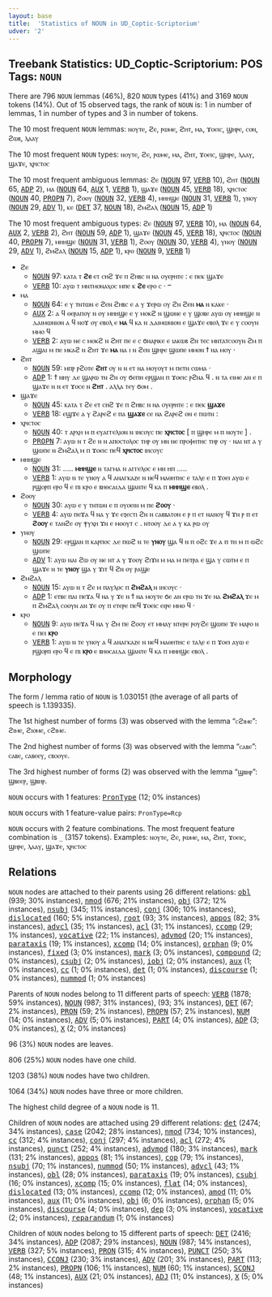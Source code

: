 ```yaml
---
layout: base
title:  'Statistics of NOUN in UD_Coptic-Scriptorium'
udver: '2'
---
```


## Treebank Statistics: UD_Coptic-Scriptorium: POS Tags: `NOUN`

There are 796 `NOUN` lemmas (46%), 820 `NOUN` types (41%) and 3169 `NOUN` tokens (14%).
Out of 15 observed tags, the rank of `NOUN` is: 1 in number of lemmas, 1 in number of types and 3 in number of tokens.

The 10 most frequent `NOUN` lemmas: ⲛⲟⲩⲧⲉ, ϩⲉ, ⲣⲱⲙⲉ, ϩⲏⲧ, ⲙⲁ, ϫⲟⲉⲓⲥ, ϣⲏⲣⲉ, ⲥⲟⲛ, ϩⲱⲃ, ⲗⲁⲁⲩ

The 10 most frequent `NOUN` types:  ⲛⲟⲩⲧⲉ, ϩⲉ, ⲣⲱⲙⲉ, ⲙⲁ, ϩⲏⲧ, ϫⲟⲉⲓⲥ, ϣⲏⲣⲉ, ⲗⲁⲁⲩ, ϣⲁϫⲉ, ⲭⲣⲓⲥⲧⲟⲥ

The 10 most frequent ambiguous lemmas: ϩⲉ (<tt><a href="cop_scriptorium-pos-NOUN.html">NOUN</a></tt> 97, <tt><a href="cop_scriptorium-pos-VERB.html">VERB</a></tt> 10), ϩⲏⲧ (<tt><a href="cop_scriptorium-pos-NOUN.html">NOUN</a></tt> 65, <tt><a href="cop_scriptorium-pos-ADP.html">ADP</a></tt> 2), ⲙⲁ (<tt><a href="cop_scriptorium-pos-NOUN.html">NOUN</a></tt> 64, <tt><a href="cop_scriptorium-pos-AUX.html">AUX</a></tt> 1, <tt><a href="cop_scriptorium-pos-VERB.html">VERB</a></tt> 1), ϣⲁϫⲉ (<tt><a href="cop_scriptorium-pos-NOUN.html">NOUN</a></tt> 45, <tt><a href="cop_scriptorium-pos-VERB.html">VERB</a></tt> 18), ⲭⲣⲓⲥⲧⲟⲥ (<tt><a href="cop_scriptorium-pos-NOUN.html">NOUN</a></tt> 40, <tt><a href="cop_scriptorium-pos-PROPN.html">PROPN</a></tt> 7), ϩⲟⲟⲩ (<tt><a href="cop_scriptorium-pos-NOUN.html">NOUN</a></tt> 32, <tt><a href="cop_scriptorium-pos-VERB.html">VERB</a></tt> 4), ⲙⲏⲏϣⲉ (<tt><a href="cop_scriptorium-pos-NOUN.html">NOUN</a></tt> 31, <tt><a href="cop_scriptorium-pos-VERB.html">VERB</a></tt> 1), ⲩⲛⲟⲩ (<tt><a href="cop_scriptorium-pos-NOUN.html">NOUN</a></tt> 29, <tt><a href="cop_scriptorium-pos-ADV.html">ADV</a></tt> 1), ⲕⲉ (<tt><a href="cop_scriptorium-pos-DET.html">DET</a></tt> 37, <tt><a href="cop_scriptorium-pos-NOUN.html">NOUN</a></tt> 18), ϩⲙϩⲁⲗ (<tt><a href="cop_scriptorium-pos-NOUN.html">NOUN</a></tt> 15, <tt><a href="cop_scriptorium-pos-ADP.html">ADP</a></tt> 1)

The 10 most frequent ambiguous types:  ϩⲉ (<tt><a href="cop_scriptorium-pos-NOUN.html">NOUN</a></tt> 97, <tt><a href="cop_scriptorium-pos-VERB.html">VERB</a></tt> 10), ⲙⲁ (<tt><a href="cop_scriptorium-pos-NOUN.html">NOUN</a></tt> 64, <tt><a href="cop_scriptorium-pos-AUX.html">AUX</a></tt> 2, <tt><a href="cop_scriptorium-pos-VERB.html">VERB</a></tt> 2), ϩⲏⲧ (<tt><a href="cop_scriptorium-pos-NOUN.html">NOUN</a></tt> 59, <tt><a href="cop_scriptorium-pos-ADP.html">ADP</a></tt> 1), ϣⲁϫⲉ (<tt><a href="cop_scriptorium-pos-NOUN.html">NOUN</a></tt> 45, <tt><a href="cop_scriptorium-pos-VERB.html">VERB</a></tt> 18), ⲭⲣⲓⲥⲧⲟⲥ (<tt><a href="cop_scriptorium-pos-NOUN.html">NOUN</a></tt> 40, <tt><a href="cop_scriptorium-pos-PROPN.html">PROPN</a></tt> 7), ⲙⲏⲏϣⲉ (<tt><a href="cop_scriptorium-pos-NOUN.html">NOUN</a></tt> 31, <tt><a href="cop_scriptorium-pos-VERB.html">VERB</a></tt> 1), ϩⲟⲟⲩ (<tt><a href="cop_scriptorium-pos-NOUN.html">NOUN</a></tt> 30, <tt><a href="cop_scriptorium-pos-VERB.html">VERB</a></tt> 4), ⲩⲛⲟⲩ (<tt><a href="cop_scriptorium-pos-NOUN.html">NOUN</a></tt> 29, <tt><a href="cop_scriptorium-pos-ADV.html">ADV</a></tt> 1), ϩⲙϩⲁⲗ (<tt><a href="cop_scriptorium-pos-NOUN.html">NOUN</a></tt> 15, <tt><a href="cop_scriptorium-pos-ADP.html">ADP</a></tt> 1), ⲕⲣⲟ (<tt><a href="cop_scriptorium-pos-NOUN.html">NOUN</a></tt> 9, <tt><a href="cop_scriptorium-pos-VERB.html">VERB</a></tt> 1)


* ϩⲉ
  * <tt><a href="cop_scriptorium-pos-NOUN.html">NOUN</a></tt> 97: ⲕⲁⲧⲁ ⲧ <b>ϩⲉ</b> ⲉⲧ ⲥⲏϩ ϫⲉ ⲡ ϩⲏⲃⲥ ⲛ ⲛⲁ ⲟⲩⲉⲣⲏⲧⲉ : ⲉ ⲡⲉⲕ ϣⲁϫⲉ
  * <tt><a href="cop_scriptorium-pos-VERB.html">VERB</a></tt> 10: ⲁⲩⲱ ⲧ ⲙⲛⲧⲙⲟⲛⲁⲭⲟⲥ ⲙⲡⲉ ⲕ <b>ϩⲉ</b> ⲉⲣⲟ ⲥ · ⲻ
* ⲙⲁ
  * <tt><a href="cop_scriptorium-pos-NOUN.html">NOUN</a></tt> 64: ⲉ ⲩ ⲧⲛⲧⲱⲛ ⲉ ϩⲉⲛ ϩⲏⲃⲥ ⲉ ⲁ ⲩ ϫⲉⲣⲱ ⲟⲩ ϩⲛ ϩⲉⲛ <b>ⲙⲁ</b> ⲛ ⲕⲁⲕⲉ ·
  * <tt><a href="cop_scriptorium-pos-AUX.html">AUX</a></tt> 2: ⲁ ϥ ⲑⲉⲣⲁⲡⲟⲩ ⲛ ⲟⲩ ⲙⲏⲏϣⲉ ⲉ ⲩ ⲙⲟⲕϩ ⲛ ϣⲱⲛⲉ ⲉ ⲩ ϣⲟⲃⲉ ⲁⲩⲱ ⲟⲩ ⲙⲏⲏϣⲉ ⲛ ⲇⲁⲓⲙⲱⲛⲓⲟⲛ ⲁ ϥ ⲛⲟϫ ⲟⲩ ⲉⲃⲟⲗ ⲉ <b>ⲙⲁ</b> ϥ ⲕⲁ ⲛ ⲇⲁⲓⲙⲱⲛⲓⲟⲛ ⲉ ϣⲁϫⲉ ⲉⲃⲟⲗ ϫⲉ ⲉ ⲩ ⲥⲟⲟⲩⲛ ⲙⲙⲟ ϥ
  * <tt><a href="cop_scriptorium-pos-VERB.html">VERB</a></tt> 2: ⲁⲩⲱ ⲛⲉ ⲥ ⲙⲟⲕϩ ⲛ ϩⲏⲧ ⲡⲉ ⲉ ⲥ ϭⲛⲁⲣⲓⲕⲉ ⲉ ⲓⲁⲕⲱⲃ ϩⲛ ⲧⲉⲥ ⲙⲛⲧⲁⲧⲥⲟⲟⲩⲛ ϩⲙ ⲡ ⲁϣⲁⲓ ⲙ ⲡⲉ ⲙⲕⲁϩ ⲛ ϩⲏⲧ ϫⲉ <b>ⲙⲁ</b> ⲛⲁ ⲓ ⲛ ϩⲉⲛ ϣⲏⲣⲉ ϣⲱⲡⲉ ⲙⲙⲟⲛ ϯ ⲛⲁ ⲙⲟⲩ ·
* ϩⲏⲧ
  * <tt><a href="cop_scriptorium-pos-NOUN.html">NOUN</a></tt> 59: ⲙⲡⲣ ⲣϩⲟⲧⲉ <b>ϩⲏⲧ</b> ⲟⲩ ⲛ ⲛ ⲉⲧ ⲛⲁ ⲙⲟⲩⲟⲩⲧ ⲙ ⲡⲉⲧⲛ ⲥⲱⲙⲁ ·
  * <tt><a href="cop_scriptorium-pos-ADP.html">ADP</a></tt> 1: ϯ ⲛⲏⲩ ⲇⲉ ϣⲁⲣⲱ ⲧⲛ ϩⲛ ⲟⲩ ϭⲉⲡⲏ ⲉⲣϣⲁⲛ ⲡ ϫⲟⲉⲓⲥ ⲣϩⲛⲁ ϥ . ⲛ ⲧⲁ ⲉⲓⲙⲉ ⲁⲛ ⲉ ⲡ ϣⲁϫⲉ ⲛ ⲛ ⲉⲧ ϫⲟⲥⲉ ⲛ <b>ϩⲏⲧ</b> . ⲁⲗⲗⲁ ⲧⲉⲩ ϭⲟⲙ .
* ϣⲁϫⲉ
  * <tt><a href="cop_scriptorium-pos-NOUN.html">NOUN</a></tt> 45: ⲕⲁⲧⲁ ⲧ ϩⲉ ⲉⲧ ⲥⲏϩ ϫⲉ ⲡ ϩⲏⲃⲥ ⲛ ⲛⲁ ⲟⲩⲉⲣⲏⲧⲉ : ⲉ ⲡⲉⲕ <b>ϣⲁϫⲉ</b>
  * <tt><a href="cop_scriptorium-pos-VERB.html">VERB</a></tt> 18: ⲉϣϫⲉ ⲁ ⲩ ϩⲁⲣⲉϩ ⲉ ⲡⲁ <b>ϣⲁϫⲉ</b> ⲥⲉ ⲛⲁ ϩⲁⲣⲉϩ ⲟⲛ ⲉ ⲡⲱⲧⲛ :
* ⲭⲣⲓⲥⲧⲟⲥ
  * <tt><a href="cop_scriptorium-pos-NOUN.html">NOUN</a></tt> 40: ⲧ ⲁⲣⲭⲏ ⲙ ⲡ ⲉⲩⲁⲅⲅⲉⲗⲓⲟⲛ ⲛ ⲓⲏⲥⲟⲩⲥ ⲡⲉ <b>ⲭⲣⲓⲥⲧⲟⲥ</b> [ ⲡ ϣⲏⲣⲉ ⲙ ⲡ ⲛⲟⲩⲧⲉ ] .
  * <tt><a href="cop_scriptorium-pos-PROPN.html">PROPN</a></tt> 7: ⲁⲩⲱ ⲛ ⲧ ϩⲉ ⲛ ⲛ ⲁⲡⲟⲥⲧⲟⲗⲟⲥ ⲧⲏⲣ ⲟⲩ ⲙⲛ ⲛⲉ ⲡⲣⲟⲫⲏⲧⲏⲥ ⲧⲏⲣ ⲟⲩ · ⲛⲁⲓ ⲛⲧ ⲁ ⲩ ϣⲱⲡⲉ ⲛ ϩⲙϩⲁⲗ ⲙ ⲡ ϫⲟⲉⲓⲥ ⲡⲉϥ <b>ⲭⲣⲓⲥⲧⲟⲥ</b> ⲓⲏⲥⲟⲩⲥ
* ⲙⲏⲏϣⲉ
  * <tt><a href="cop_scriptorium-pos-NOUN.html">NOUN</a></tt> 31: ..... <b>ⲙⲏⲏϣⲉ</b> ⲛ ⲧⲁⲅⲙⲁ ⲛ ⲁⲅⲅⲉⲗⲟⲥ ⲉ ⲙⲛ ⲏⲡ .....
  * <tt><a href="cop_scriptorium-pos-VERB.html">VERB</a></tt> 1: ⲁⲩⲱ ⲛ ⲧⲉ ⲩⲛⲟⲩ ⲁ ϥ ⲁⲛⲁⲅⲕⲁⲍⲉ ⲛ ⲛⲉϥ ⲙⲁⲑⲏⲧⲏⲥ ⲉ ⲧⲁⲗⲉ ⲉ ⲡ ϫⲟⲉⲓ ⲁⲩⲱ ⲉ ⲣϣⲟⲣⲡ ⲉⲣⲟ ϥ ⲉ ⲡⲓ ⲕⲣⲟ ⲉ ⲃⲏⲑⲥⲁⲓⲇⲁ ϣⲁⲛⲧⲉ ϥ ⲕⲁ ⲡ <b>ⲙⲏⲏϣⲉ</b> ⲉⲃⲟⲗ .
* ϩⲟⲟⲩ
  * <tt><a href="cop_scriptorium-pos-NOUN.html">NOUN</a></tt> 30: ⲁⲩⲱ ⲉ ⲩ ⲧⲛⲧⲱⲛ ⲉ ⲡ ⲟⲩⲟⲉⲓⲛ ⲙ ⲡⲉ <b>ϩⲟⲟⲩ</b> ·
  * <tt><a href="cop_scriptorium-pos-VERB.html">VERB</a></tt> 4: ⲁⲩⲱ ⲡⲉϫⲁ ϥ ⲛⲁ ⲩ ϫⲉ ⲉⲝⲉⲥⲧⲓ ϩⲛ ⲛ ⲥⲁⲃⲃⲁⲧⲟⲛ ⲉ ⲣ ⲡ ⲉⲧ ⲛⲁⲛⲟⲩ ϥ ϫⲛ ⲣ ⲡ ⲉⲧ <b>ϩⲟⲟⲩ</b> ⲉ ⲧⲁⲛϩⲉ ⲟⲩ ⲯⲩⲭⲏ ϫⲛ ⲉ ⲙⲟⲟⲩⲧ ⲥ . ⲛⲧⲟⲟⲩ ⲇⲉ ⲁ ⲩ ⲕⲁ ⲣⲱ ⲟⲩ
* ⲩⲛⲟⲩ
  * <tt><a href="cop_scriptorium-pos-NOUN.html">NOUN</a></tt> 29: ⲉⲣϣⲁⲛ ⲡ ⲕⲁⲣⲡⲟⲥ ⲇⲉ ⲡⲱϩ ⲛ ⲧⲉ <b>ⲩⲛⲟⲩ</b> ϣⲁ ϥ ⲛ ⲡ ⲟϩⲥ ϫⲉ ⲁ ⲡ ⲧⲏ ⲙ ⲡ ⲱϩⲥ ϣⲱⲡⲉ
  * <tt><a href="cop_scriptorium-pos-ADV.html">ADV</a></tt> 1: ⲁⲩⲱ ⲛⲁⲓ ϩⲱ ⲟⲩ ⲛⲉ ⲛⲧ ⲁ ⲩ ϫⲟⲟⲩ ϩⲓϫⲛ ⲙ ⲙⲁ ⲙ ⲡⲉⲧⲣⲁ ⲉ ϣⲁ ⲩ ⲥⲱⲧⲙ ⲉ ⲡ ϣⲁϫⲉ ⲛ ⲧⲉ <b>ⲩⲛⲟⲩ</b> ϣⲁ ⲩ ϫⲓⲧ ϥ ϩⲛ ⲟⲩ ⲣⲁϣⲉ
* ϩⲙϩⲁⲗ
  * <tt><a href="cop_scriptorium-pos-NOUN.html">NOUN</a></tt> 15: ⲁⲩⲱ ⲛ ⲧ ϩⲉ ⲙ ⲡⲁⲩⲗⲟⲥ ⲡ <b>ϩⲙϩⲁⲗ</b> ⲛ ⲓⲏⲥⲟⲩⲥ ·
  * <tt><a href="cop_scriptorium-pos-ADP.html">ADP</a></tt> 1: ⲉⲧⲃⲉ ⲡⲁⲓ ⲡⲉϫⲁ ϥ ⲛⲁ ⲩ ϫⲉ ⲛ ϯ ⲛⲁ ⲙⲟⲩⲧⲉ ϭⲉ ⲁⲛ ⲉⲣⲱ ⲧⲛ ϫⲉ ⲛⲁ <b>ϩⲙϩⲁⲗ</b> ϫⲉ ⲙ ⲡ ϩⲙϩⲁⲗ ⲥⲟⲟⲩⲛ ⲁⲛ ϫⲉ ⲟⲩ ⲡ ⲉⲧⲉⲣⲉ ⲡⲉϥ ϫⲟⲉⲓⲥ ⲉⲓⲣⲉ ⲙⲙⲟ ϥ ·
* ⲕⲣⲟ
  * <tt><a href="cop_scriptorium-pos-NOUN.html">NOUN</a></tt> 9: ⲁⲩⲱ ⲡⲉϫⲁ ϥ ⲛⲁ ⲩ ϩⲙ ⲡⲉ ϩⲟⲟⲩ ⲉⲧ ⲙⲙⲁⲩ ⲛⲧⲉⲣⲉ ⲣⲟⲩϩⲉ ϣⲱⲡⲉ ϫⲉ ⲙⲁⲣⲟ ⲛ ⲉ ⲡⲉⲓ <b>ⲕⲣⲟ</b>
  * <tt><a href="cop_scriptorium-pos-VERB.html">VERB</a></tt> 1: ⲁⲩⲱ ⲛ ⲧⲉ ⲩⲛⲟⲩ ⲁ ϥ ⲁⲛⲁⲅⲕⲁⲍⲉ ⲛ ⲛⲉϥ ⲙⲁⲑⲏⲧⲏⲥ ⲉ ⲧⲁⲗⲉ ⲉ ⲡ ϫⲟⲉⲓ ⲁⲩⲱ ⲉ ⲣϣⲟⲣⲡ ⲉⲣⲟ ϥ ⲉ ⲡⲓ <b>ⲕⲣⲟ</b> ⲉ ⲃⲏⲑⲥⲁⲓⲇⲁ ϣⲁⲛⲧⲉ ϥ ⲕⲁ ⲡ ⲙⲏⲏϣⲉ ⲉⲃⲟⲗ .

## Morphology

The form / lemma ratio of `NOUN` is 1.030151 (the average of all parts of speech is 1.139335).

The 1st highest number of forms (3) was observed with the lemma “ⲥϩⲓⲙⲉ”: ϩⲓⲙⲉ, ϩⲓⲟⲙⲉ, ⲥϩⲓⲙⲉ.

The 2nd highest number of forms (3) was observed with the lemma “ⲥⲁⲃⲉ”: ⲥⲁⲃⲉ, ⲥⲁⲃⲉⲉⲩ, ⲥⲃⲟⲟⲩⲉ.

The 3rd highest number of forms (2) was observed with the lemma “ϣⲃⲏⲣ”: ϣⲃⲉⲉⲣ, ϣⲃⲏⲣ.

`NOUN` occurs with 1 features: <tt><a href="cop_scriptorium-feat-PronType.html">PronType</a></tt> (12; 0% instances)

`NOUN` occurs with 1 feature-value pairs: `PronType=Rcp`

`NOUN` occurs with 2 feature combinations.
The most frequent feature combination is `_` (3157 tokens).
Examples: ⲛⲟⲩⲧⲉ, ϩⲉ, ⲣⲱⲙⲉ, ⲙⲁ, ϩⲏⲧ, ϫⲟⲉⲓⲥ, ϣⲏⲣⲉ, ⲗⲁⲁⲩ, ϣⲁϫⲉ, ⲭⲣⲓⲥⲧⲟⲥ


## Relations

`NOUN` nodes are attached to their parents using 26 different relations: <tt><a href="cop_scriptorium-dep-obl.html">obl</a></tt> (939; 30% instances), <tt><a href="cop_scriptorium-dep-nmod.html">nmod</a></tt> (676; 21% instances), <tt><a href="cop_scriptorium-dep-obj.html">obj</a></tt> (372; 12% instances), <tt><a href="cop_scriptorium-dep-nsubj.html">nsubj</a></tt> (345; 11% instances), <tt><a href="cop_scriptorium-dep-conj.html">conj</a></tt> (306; 10% instances), <tt><a href="cop_scriptorium-dep-dislocated.html">dislocated</a></tt> (160; 5% instances), <tt><a href="cop_scriptorium-dep-root.html">root</a></tt> (93; 3% instances), <tt><a href="cop_scriptorium-dep-appos.html">appos</a></tt> (82; 3% instances), <tt><a href="cop_scriptorium-dep-advcl.html">advcl</a></tt> (35; 1% instances), <tt><a href="cop_scriptorium-dep-acl.html">acl</a></tt> (31; 1% instances), <tt><a href="cop_scriptorium-dep-ccomp.html">ccomp</a></tt> (29; 1% instances), <tt><a href="cop_scriptorium-dep-vocative.html">vocative</a></tt> (22; 1% instances), <tt><a href="cop_scriptorium-dep-advmod.html">advmod</a></tt> (20; 1% instances), <tt><a href="cop_scriptorium-dep-parataxis.html">parataxis</a></tt> (19; 1% instances), <tt><a href="cop_scriptorium-dep-xcomp.html">xcomp</a></tt> (14; 0% instances), <tt><a href="cop_scriptorium-dep-orphan.html">orphan</a></tt> (9; 0% instances), <tt><a href="cop_scriptorium-dep-fixed.html">fixed</a></tt> (3; 0% instances), <tt><a href="cop_scriptorium-dep-mark.html">mark</a></tt> (3; 0% instances), <tt><a href="cop_scriptorium-dep-compound.html">compound</a></tt> (2; 0% instances), <tt><a href="cop_scriptorium-dep-csubj.html">csubj</a></tt> (2; 0% instances), <tt><a href="cop_scriptorium-dep-iobj.html">iobj</a></tt> (2; 0% instances), <tt><a href="cop_scriptorium-dep-aux.html">aux</a></tt> (1; 0% instances), <tt><a href="cop_scriptorium-dep-cc.html">cc</a></tt> (1; 0% instances), <tt><a href="cop_scriptorium-dep-det.html">det</a></tt> (1; 0% instances), <tt><a href="cop_scriptorium-dep-discourse.html">discourse</a></tt> (1; 0% instances), <tt><a href="cop_scriptorium-dep-nummod.html">nummod</a></tt> (1; 0% instances)

Parents of `NOUN` nodes belong to 11 different parts of speech: <tt><a href="cop_scriptorium-pos-VERB.html">VERB</a></tt> (1878; 59% instances), <tt><a href="cop_scriptorium-pos-NOUN.html">NOUN</a></tt> (987; 31% instances),  (93; 3% instances), <tt><a href="cop_scriptorium-pos-DET.html">DET</a></tt> (67; 2% instances), <tt><a href="cop_scriptorium-pos-PRON.html">PRON</a></tt> (59; 2% instances), <tt><a href="cop_scriptorium-pos-PROPN.html">PROPN</a></tt> (57; 2% instances), <tt><a href="cop_scriptorium-pos-NUM.html">NUM</a></tt> (14; 0% instances), <tt><a href="cop_scriptorium-pos-ADV.html">ADV</a></tt> (5; 0% instances), <tt><a href="cop_scriptorium-pos-PART.html">PART</a></tt> (4; 0% instances), <tt><a href="cop_scriptorium-pos-ADP.html">ADP</a></tt> (3; 0% instances), <tt><a href="cop_scriptorium-pos-X.html">X</a></tt> (2; 0% instances)

96 (3%) `NOUN` nodes are leaves.

806 (25%) `NOUN` nodes have one child.

1203 (38%) `NOUN` nodes have two children.

1064 (34%) `NOUN` nodes have three or more children.

The highest child degree of a `NOUN` node is 11.

Children of `NOUN` nodes are attached using 29 different relations: <tt><a href="cop_scriptorium-dep-det.html">det</a></tt> (2474; 34% instances), <tt><a href="cop_scriptorium-dep-case.html">case</a></tt> (2042; 28% instances), <tt><a href="cop_scriptorium-dep-nmod.html">nmod</a></tt> (734; 10% instances), <tt><a href="cop_scriptorium-dep-cc.html">cc</a></tt> (312; 4% instances), <tt><a href="cop_scriptorium-dep-conj.html">conj</a></tt> (297; 4% instances), <tt><a href="cop_scriptorium-dep-acl.html">acl</a></tt> (272; 4% instances), <tt><a href="cop_scriptorium-dep-punct.html">punct</a></tt> (252; 4% instances), <tt><a href="cop_scriptorium-dep-advmod.html">advmod</a></tt> (180; 3% instances), <tt><a href="cop_scriptorium-dep-mark.html">mark</a></tt> (131; 2% instances), <tt><a href="cop_scriptorium-dep-appos.html">appos</a></tt> (81; 1% instances), <tt><a href="cop_scriptorium-dep-cop.html">cop</a></tt> (79; 1% instances), <tt><a href="cop_scriptorium-dep-nsubj.html">nsubj</a></tt> (70; 1% instances), <tt><a href="cop_scriptorium-dep-nummod.html">nummod</a></tt> (50; 1% instances), <tt><a href="cop_scriptorium-dep-advcl.html">advcl</a></tt> (43; 1% instances), <tt><a href="cop_scriptorium-dep-obl.html">obl</a></tt> (28; 0% instances), <tt><a href="cop_scriptorium-dep-parataxis.html">parataxis</a></tt> (19; 0% instances), <tt><a href="cop_scriptorium-dep-csubj.html">csubj</a></tt> (16; 0% instances), <tt><a href="cop_scriptorium-dep-xcomp.html">xcomp</a></tt> (15; 0% instances), <tt><a href="cop_scriptorium-dep-flat.html">flat</a></tt> (14; 0% instances), <tt><a href="cop_scriptorium-dep-dislocated.html">dislocated</a></tt> (13; 0% instances), <tt><a href="cop_scriptorium-dep-ccomp.html">ccomp</a></tt> (12; 0% instances), <tt><a href="cop_scriptorium-dep-amod.html">amod</a></tt> (11; 0% instances), <tt><a href="cop_scriptorium-dep-aux.html">aux</a></tt> (11; 0% instances), <tt><a href="cop_scriptorium-dep-obj.html">obj</a></tt> (6; 0% instances), <tt><a href="cop_scriptorium-dep-orphan.html">orphan</a></tt> (5; 0% instances), <tt><a href="cop_scriptorium-dep-discourse.html">discourse</a></tt> (4; 0% instances), <tt><a href="cop_scriptorium-dep-dep.html">dep</a></tt> (3; 0% instances), <tt><a href="cop_scriptorium-dep-vocative.html">vocative</a></tt> (2; 0% instances), <tt><a href="cop_scriptorium-dep-reparandum.html">reparandum</a></tt> (1; 0% instances)

Children of `NOUN` nodes belong to 15 different parts of speech: <tt><a href="cop_scriptorium-pos-DET.html">DET</a></tt> (2416; 34% instances), <tt><a href="cop_scriptorium-pos-ADP.html">ADP</a></tt> (2087; 29% instances), <tt><a href="cop_scriptorium-pos-NOUN.html">NOUN</a></tt> (987; 14% instances), <tt><a href="cop_scriptorium-pos-VERB.html">VERB</a></tt> (327; 5% instances), <tt><a href="cop_scriptorium-pos-PRON.html">PRON</a></tt> (315; 4% instances), <tt><a href="cop_scriptorium-pos-PUNCT.html">PUNCT</a></tt> (250; 3% instances), <tt><a href="cop_scriptorium-pos-CCONJ.html">CCONJ</a></tt> (230; 3% instances), <tt><a href="cop_scriptorium-pos-ADV.html">ADV</a></tt> (201; 3% instances), <tt><a href="cop_scriptorium-pos-PART.html">PART</a></tt> (113; 2% instances), <tt><a href="cop_scriptorium-pos-PROPN.html">PROPN</a></tt> (106; 1% instances), <tt><a href="cop_scriptorium-pos-NUM.html">NUM</a></tt> (60; 1% instances), <tt><a href="cop_scriptorium-pos-SCONJ.html">SCONJ</a></tt> (48; 1% instances), <tt><a href="cop_scriptorium-pos-AUX.html">AUX</a></tt> (21; 0% instances), <tt><a href="cop_scriptorium-pos-ADJ.html">ADJ</a></tt> (11; 0% instances), <tt><a href="cop_scriptorium-pos-X.html">X</a></tt> (5; 0% instances)

